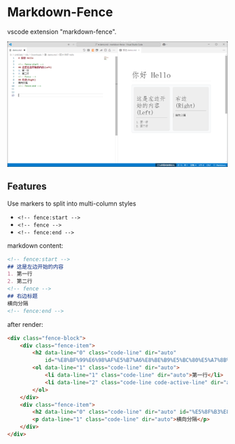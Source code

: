 # Markdown-Fence

vscode extension "markdown-fence". 

![](assets/img/README_20250320-092003.png)

## Features
Use markers to split into multi-column styles
- `<!-- fence:start -->`
- `<!-- fence -->`
- `<!-- fence:end -->`

markdown content:
```markdown
<!-- fence:start -->
## 这是左边开始的内容
1. 第一行
2. 第二行
<!-- fence -->
## 右边标题
横向分隔
<!-- fence:end -->
```

after render:
```html
<div class="fence-block">
    <div class="fence-item">
        <h2 data-line="0" class="code-line" dir="auto"
            id="%E8%BF%99%E6%98%AF%E5%B7%A6%E8%BE%B9%E5%BC%80%E5%A7%8B%E7%9A%84%E5%86%85%E5%AE%B9">这是左边开始的内容</h2>
        <ol data-line="1" class="code-line" dir="auto">
            <li data-line="1" class="code-line" dir="auto">第一行</li>
            <li data-line="2" class="code-line code-active-line" dir="auto">第二行</li>
        </ol>
    </div>
    <div class="fence-item">
        <h2 data-line="0" class="code-line" dir="auto" id="%E5%8F%B3%E8%BE%B9%E6%A0%87%E9%A2%98">右边标题</h2>
        <p data-line="1" class="code-line" dir="auto">横向分隔</p>
    </div>
</div>
```

